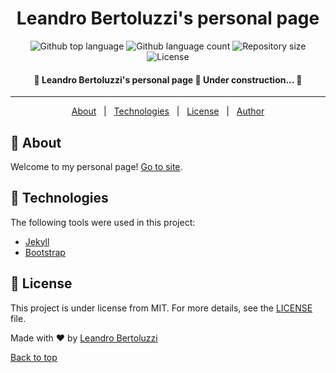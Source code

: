 <h1 align="center">Leandro Bertoluzzi's personal page</h1>

<p align="center">
  <img alt="Github top language" src="https://img.shields.io/github/languages/top/Leandro-Bertoluzzi/Leandro-Bertoluzzi.github.io?color=56BEB8">

  <img alt="Github language count" src="https://img.shields.io/github/languages/count/Leandro-Bertoluzzi/Leandro-Bertoluzzi.github.io?color=56BEB8">

  <img alt="Repository size" src="https://img.shields.io/github/repo-size/Leandro-Bertoluzzi/Leandro-Bertoluzzi.github.io?color=56BEB8">

  <img alt="License" src="https://img.shields.io/github/license/Leandro-Bertoluzzi/Leandro-Bertoluzzi.github.io?color=56BEB8">
</p>

<!-- Status -->

<h4 align="center"> 
	🚧  Leandro Bertoluzzi's personal page 🚀 Under construction...  🚧
</h4> 

<hr>

<p align="center">
  <a href="#dart-about">About</a> &#xa0; | &#xa0; 
  <a href="#rocket-technologies">Technologies</a> &#xa0; | &#xa0;
  <a href="#memo-license">License</a> &#xa0; | &#xa0;
  <a href="https://github.com/Leandro-Bertoluzzi" target="_blank">Author</a>
</p>

## :dart: About ##

Welcome to my personal page! [Go to site](https://leandro-bertoluzzi.github.io/).

## :rocket: Technologies ##

The following tools were used in this project:

- [Jekyll](https://jekyllrb.com/)
- [Bootstrap](https://getbootstrap.com/)

## :memo: License ##

This project is under license from MIT. For more details, see the [LICENSE](LICENSE.md) file.

Made with :heart: by <a href="https://github.com/Leandro-Bertoluzzi" target="_blank">Leandro Bertoluzzi</a>

<a href="#top">Back to top</a>

